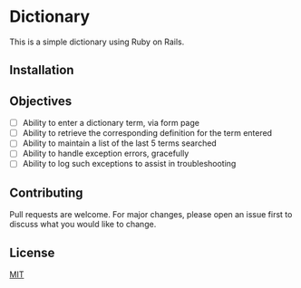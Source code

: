 # Dictionary

This is a simple dictionary using Ruby on Rails.

## Installation

## Objectives

- [ ] Ability to enter a dictionary term, via form page
- [ ] Ability to retrieve the corresponding definition for the term entered
- [ ] Ability to maintain a list of the last 5 terms searched
- [ ] Ability to handle exception errors, gracefully
- [ ] Ability to log such exceptions to assist in troubleshooting

## Contributing

Pull requests are welcome. For major changes, please open an issue first to discuss what you would like to change.

## License

[MIT](https://choosealicense.com/licenses/mit/)
